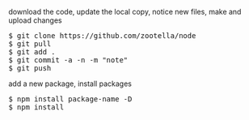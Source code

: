 
download the code, update the local copy, notice new files, make and upload changes
<pre>
$ git clone https://github.com/zootella/node
$ git pull
$ git add .
$ git commit -a -n -m "note"
$ git push
</pre>

add a new package, install packages
<pre>
$ npm install package-name -D
$ npm install
</pre>

